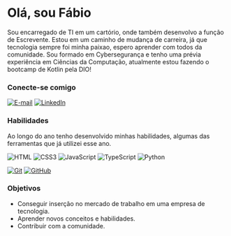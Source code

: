 #  Olá, sou Fábio

Sou encarregado de TI em um cartório, onde também desenvolvo a função de Escrevente. Estou em um caminho de mudança de carreira, já que tecnologia sempre foi minha paixao, espero aprender com todos da comunidade. Sou formado em Cybersegurança e tenho uma prévia experiência em Ciências da Computação, atualmente estou fazendo o bootcamp de Kotlin pela DIO! 

### Conecte-se comigo

[![E-mail](https://img.shields.io/badge/-Email-000?style=for-the-badge&logo=microsoft-outlook&logoColor=FFFFFF)](mailto:fabiobatista@gmail.com)
[![LinkedIn](https://img.shields.io/badge/-LinkedIn-000?style=for-the-badge&logo=linkedin&logoColor=FFFFFF)](https://www.linkedin.com/fábio-batista-504725158//)

### Habilidades

Ao longo do ano tenho desenvolvido minhas habilidades, algumas das ferramentas que já utilizei esse ano.

![HTML](https://img.shields.io/badge/HTML-000?style=for-the-badge&logo=html5&logoColor=FFFFFF)
![CSS3](https://img.shields.io/badge/CSS3-000?style=for-the-badge&logo=css3&logoColor=FFFFFF)
![JavaScript](https://img.shields.io/badge/JavaScript-000?style=for-the-badge&logo=javascript&logoColor=FFFFFF)
![TypeScript](https://img.shields.io/badge/TypeScript-000?style=for-the-badge&logo=typescript&logoColor=FFFFFF)
![Python](https://img.shields.io/badge/Python-000?style=for-the-badge&logo=python&logoColor=FFFFFF)

[![Git](https://img.shields.io/badge/Git-000?style=for-the-badge&logo=git&logoColor=FFFFFF)](https://git-scm.com/doc)
[![GitHub](https://img.shields.io/badge/GitHub-000?style=for-the-badge&logo=github&logoColor=FFFFFF)](https://docs.github.com/)

### Objetivos

- Conseguir inserção no mercado de trabalho em uma empresa de tecnologia.
- Aprender novos conceitos e habilidades.
- Contribuir com a comunidade.
